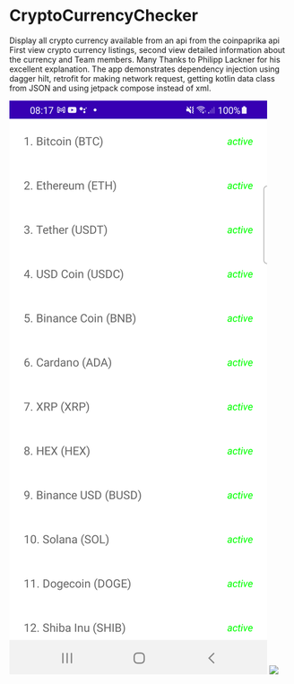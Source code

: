# CryptoCurrencyChecker
Display all crypto currency available from an api
from the coinpaprika api
First view  crypto currency listings,
second view detailed information about the currency and Team members.
Many Thanks to Philipp Lackner for his excellent explanation.
The app demonstrates dependency injection using dagger hilt, retrofit for making network request,
getting kotlin data class from JSON and using jetpack compose instead of xml.

<img src="https://github.com/adesanyaaa/CryptoCurrencyChecker/blob/master/Screenshot_20220817_081738.png">
<img src="https://github.com/adesanyaaa/RockScissorsPaper/blob/master/">
